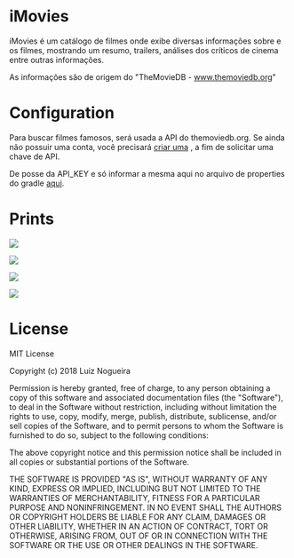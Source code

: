 # iMovies

iMovies é um catálogo de filmes onde exibe diversas informações sobre e os filmes, mostrando um resumo, trailers, análises dos críticos de cinema entre outras informações.

As informações são de origem do "TheMovieDB - www.themoviedb.org"

# Configuration

Para buscar filmes famosos, será usada a API do themoviedb.org.
Se ainda não possuir uma conta, você precisará [criar uma](https://www.themoviedb.org/?_dc=1539792338) , a fim de solicitar uma chave de API.

De posse da API_KEY e só informar a mesma aqui no arquivo de properties do gradle [aqui](https://github.com/lnfjunior/iMovies/blob/760b24b78599e5ea9bd2301604ba0f7d12b59dca/gradle.properties#L16).


# Prints

![](prints/print1.jpeg)

![](prints/print2.jpeg)

![](prints/print3.jpeg)

![](prints/print4.jpeg)

# License

MIT License

Copyright (c) 2018 Luiz Nogueira

Permission is hereby granted, free of charge, to any person obtaining a copy
of this software and associated documentation files (the "Software"), to deal
in the Software without restriction, including without limitation the rights
to use, copy, modify, merge, publish, distribute, sublicense, and/or sell
copies of the Software, and to permit persons to whom the Software is
furnished to do so, subject to the following conditions:

The above copyright notice and this permission notice shall be included in all
copies or substantial portions of the Software.

THE SOFTWARE IS PROVIDED "AS IS", WITHOUT WARRANTY OF ANY KIND, EXPRESS OR
IMPLIED, INCLUDING BUT NOT LIMITED TO THE WARRANTIES OF MERCHANTABILITY,
FITNESS FOR A PARTICULAR PURPOSE AND NONINFRINGEMENT. IN NO EVENT SHALL THE
AUTHORS OR COPYRIGHT HOLDERS BE LIABLE FOR ANY CLAIM, DAMAGES OR OTHER
LIABILITY, WHETHER IN AN ACTION OF CONTRACT, TORT OR OTHERWISE, ARISING FROM,
OUT OF OR IN CONNECTION WITH THE SOFTWARE OR THE USE OR OTHER DEALINGS IN THE
SOFTWARE.
